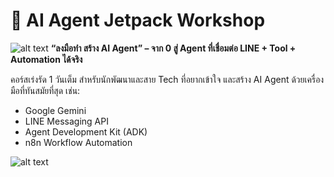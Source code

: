 # 🚀 AI Agent Jetpack Workshop
![alt text](99-assets/title.png)
**“ลงมือทำ สร้าง AI Agent” – จาก 0 สู่ Agent ที่เชื่อมต่อ LINE + Tool + Automation ได้จริง**

คอร์สเร่งรัด 1 วันเต็ม สำหรับนักพัฒนาและสาย Tech ที่อยากเข้าใจ และสร้าง AI Agent ด้วยเครื่องมือที่ทันสมัยที่สุด เช่น:
- Google Gemini
- LINE Messaging API
- Agent Development Kit (ADK)
- n8n Workflow Automation

![alt text](99-assets/poster.png)
